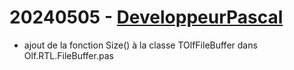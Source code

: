 # 20240505 - [DeveloppeurPascal](https://github.com/DeveloppeurPascal)

* ajout de la fonction Size() à la classe TOlfFileBuffer dans Olf.RTL.FileBuffer.pas
